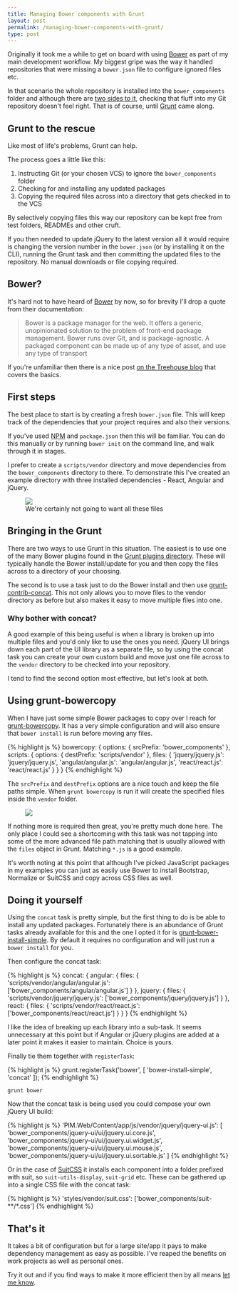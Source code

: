 ```yaml
---
title: Managing Bower components with Grunt
layout: post
permalink: /managing-bower-components-with-grunt/
type: post
---
```


Originally it took me a while to get on board with using [Bower](http://bower.io) as part of my main development workflow. My biggest gripe was the way it handled repositories that were missing a `bower.json` file to configure ignored files etc.

In that scenario the whole repository is installed into the `bower_components` folder and although there are [two sides to it](http://addyosmani.com/blog/checking-in-front-end-dependencies/), checking that fluff into my Git repository doesn't feel right. That is of course, until [Grunt](http://gruntjs.com) came along.

## Grunt to the rescue

Like most of life's problems, Grunt can help.

The process goes a little like this:

1. Instructing Git (or your chosen VCS) to ignore the `bower_components` folder
2. Checking for and installing any updated packages
3. Copying the required files across into a directory that gets checked in to the VCS

By selectively copying files this way our repository can be kept free from test folders, READMEs and other cruft.

If you then needed to update jQuery to the latest version all it would require is changing the version number in the `bower.json` (or by installing it on the CLI), running the Grunt task and then committing the updated files to the repository. No manual downloads or file copying required.

## Bower?

It's hard not to have heard of [Bower](http://bower.io/) by now, so for brevity I'll drop a quote from their documentation:

> Bower is a package manager for the web. It offers a generic, unopinionated solution to the problem of front-end package management. Bower runs over Git, and is package-agnostic. A packaged  component can be made up of any type of asset, and use any type of transport

If you're unfamiliar then there is a nice post [on the Treehouse blog](http://blog.teamtreehouse.com/getting-started-bower) that covers the basics.

## First steps

The best place to start is by creating a fresh `bower.json` file. This will keep track of the dependencies that your project requires and also their versions.

If you've used [NPM](https://npmjs.org/) and `package.json` then this will be familiar. You can do this manually or by running `bower init` on the command line, and walk through it in stages.

I prefer to create a `scripts/vendor` directory and move dependencies from the `bower_components` directory to there. To demonstrate this I've created an example directory with three installed dependencies - React, Angular and jQuery.

<figure class="Figure">
    <img class="Figure-img" src="/assets/images/posts/managing-bower/initial-dir.png">
    <figcaption class="Figure-caption">We're certainly not going to want all these files</figcaption>
</figure>

## Bringing in the Grunt

There are two ways to use Grunt in this situation. The easiest is to use one of the many Bower plugins found in the [Grunt plugins directory](http://gruntjs.com/plugins). These will typically handle the Bower install/update for you and then copy the files across to a directory of your choosing.

The second is to use a task just to do the Bower install and then use [grunt-contrib-concat](https://github.com/gruntjs/grunt-contrib-concat). This not only allows you to move files to the vendor directory as before but also makes it easy to move multiple files into one.

### Why bother with concat?

A good example of this being useful is when a library is broken up into multiple files and you'd only like to use the ones you need. jQuery UI brings down each part of the UI library as a separate file, so by using the concat task you can create your own custom build and move just one file across to the `vendor` directory to be checked into your repository.

I tend to find the second option most effective, but let's look at both.

## Using grunt-bowercopy

When I have just some simple Bower packages to copy over I reach for [grunt-bowercopy](https://github.com/timmywil/grunt-bowercopy). It has a very simple configuration and will also ensure that `bower install` is run before moving any files.

{% highlight js %}
bowercopy: {
    options: {
        srcPrefix: 'bower_components'
    },
    scripts: {
        options: {
            destPrefix: 'scripts/vendor'
        },
        files: {
            'jquery/jquery.js': 'jquery/jquery.js',
            'angular/angular.js': 'angular/angular.js',
            'react/react.js': 'react/react.js'
        }
    }
}
{% endhighlight %}

The `srcPrefix` and `destPrefix` options are a nice touch and keep the file paths simple. When `grunt bowercopy` is run it will create the specified files inside the `vendor` folder.

<figure class="Figure">
    <img class="Figure-img" src="/assets/images/posts/managing-bower/dir-after-bower-copy.png">
</figure>

If nothing more is required then great, you're pretty much done here. The only place I could see a shortcoming with this task was not tapping into some of the more advanced file path matching that is usually allowed with the `files` object in Grunt. Matching `*.js` is a good example.

It's worth noting at this point that although I've picked JavaScript packages in my examples you can just as easily use Bower to install Bootstrap, Normalize or SuitCSS and copy across CSS files as well.

## Doing it yourself

Using the `concat` task is pretty simple, but the first thing to do is be able to install any updated packages. Fortunately there is an abundance of Grunt tasks already available for this and the one I opted it for is [grunt-bower-install-simple](https://github.com/rse/grunt-bower-install-simple). By default it requires no configuration and will just run a `bower install` for you.

Then configure the concat task:

{% highlight js %}
concat: {
    angular: {
        files: {
            'scripts/vendor/angular/angular.js': ['bower_components/angular/angular.js']
        }
    },
    jquery: {
        files: {
            'scripts/vendor/jquery/jquery.js': ['bower_components/jquery/jquery.js']
        }
    },
    react: {
        files: {
            'scripts/vendor/react/react.js': ['bower_components/react/react.js']
        }
    }
}
{% endhighlight %}

I like the idea of breaking up each library into a sub-task. It seems unnecessary at this point but if Angular or jQuery plugins are added at a later point it makes it easier to maintain. Choice is yours.

Finally tie them together with `registerTask`:

{% highlight js %}
grunt.registerTask('bower', [
    'bower-install-simple',
    'concat'
]);
{% endhighlight %}

    grunt bower

Now that the concat task is being used you could compose your own jQuery UI build:

{% highlight js %}
'PIM.Web/Content/app/js/vendor/jquery/jquery-ui.js': [
    'bower_components/jquery-ui/ui/jquery.ui.core.js',
    'bower_components/jquery-ui/ui/jquery.ui.widget.js',
    'bower_components/jquery-ui/ui/jquery.ui.mouse.js',
    'bower_components/jquery-ui/ui/jquery.ui.sortable.js'
]
{% endhighlight %}

Or in the case of [SuitCSS](https://github.com/suitcss) it installs each component into a folder prefixed with suit, so `suit-utils-display`, `suit-grid` etc. These can be gathered up into a single CSS file with the concat task:

{% highlight js %}
'styles/vendor/suit.css': ['bower_components/suit-**/*.css']
{% endhighlight %}

## That's it

It takes a bit of configuration but for a large site/app it pays to make dependency management as easy as possible. I've reaped the benefits on work projects as well as personal ones.

Try it out and if you find ways to make it more efficient then by all means [let me know](http://twitter.com/blinkdesign).
